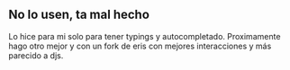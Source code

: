 ## No lo usen, ta mal hecho
Lo hice para mi solo para tener typings y autocompletado.
Proximamente hago otro mejor y con un fork de eris con mejores interacciones y más parecido a djs.
